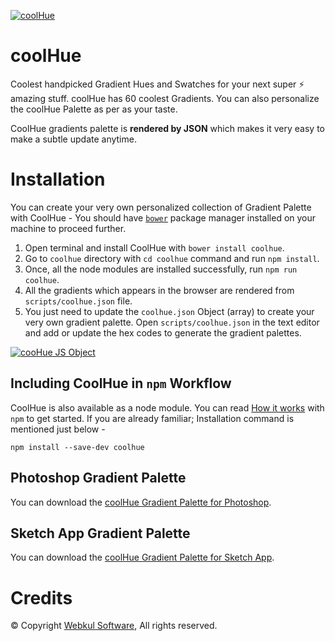[![coolHue](https://webkul.github.io/coolhue/images/coolhue-cover.png)](https://webkul.github.io/coolhue/)
# coolHue
Coolest handpicked Gradient Hues and Swatches for your next super ⚡ amazing stuff. coolHue has 60 coolest Gradients. You can also personalize the coolHue Palette as per as your taste.
 
CoolHue gradients palette is **rendered by JSON** which makes it very easy to make a subtle update anytime.

# Installation
You can create your very own personalized collection of Gradient Palette with CoolHue - 
You should have [`bower`](https://bower.io/#install-bower) package manager installed on your machine to proceed further.
1. Open terminal and install CoolHue with `bower install coolhue`.
2. Go to `coolhue` directory with `cd coolhue` command and run `npm install`.
3. Once, all the node modules are installed successfully, run `npm run coolhue`.
4. All the gradients which appears in the browser are rendered from `scripts/coolhue.json` file.
5. You just need to update the `coolhue.json` Object (array) to create your very own gradient palette. Open `scripts/coolhue.json` in the text editor and add or update the hex codes to generate the gradient palettes.
 
[![cooHue JS Object](https://webkul.github.io/coolhue/images/coolhue-json.png)](https://github.com/webkul/coolhue/blob/master/scripts/coolhue.json)

## Including CoolHue in `npm` Workflow
CoolHue is also available as a node module. You can read [How it works](https://www.npmjs.com/package/coolhue) with `npm` to get started. If you are already familiar; Installation command is mentioned just below -  
   
`npm install --save-dev coolhue`
   

## Photoshop Gradient Palette
You can download the [coolHue Gradient Palette for Photoshop](http://bit.ly/coolhue-ps).

## Sketch App Gradient Palette
You can download the [coolHue Gradient Palette for Sketch App](http://bit.ly/coolhue-sketch).

# Credits
© Copyright [Webkul Software](https://webkul.com/), All rights reserved.
